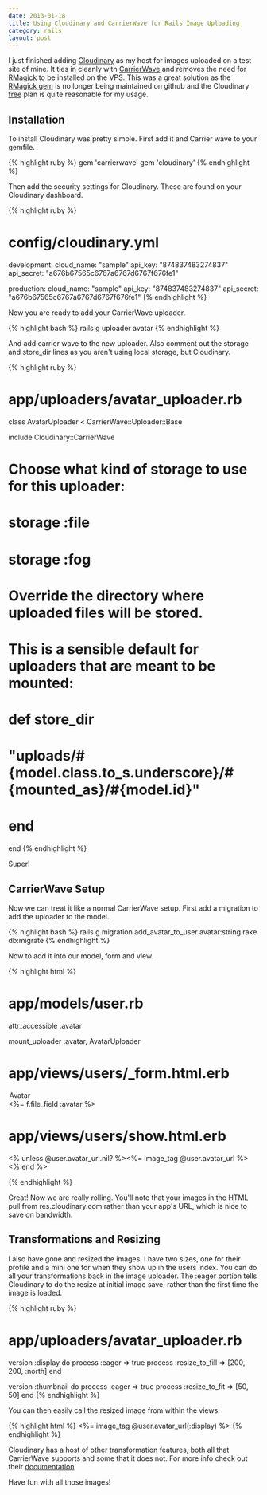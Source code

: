 ```yaml
---
date: 2013-01-18
title: Using Cloudinary and CarrierWave for Rails Image Uploading
category: rails
layout: post
---
```


I just finished adding [Cloudinary](http://cloudinary.com/) as my host for images uploaded on a test site of mine. It ties in cleanly with [CarrierWave](https://github.com/jnicklas/carrierwave) and removes the need for [RMagick](http://rmagick.rubyforge.org/) to be installed on the VPS. This was a great solution as the [RMagick gem](https://github.com/rmagick/rmagick) is no longer being maintained on github and the Cloudinary [free](http://cloudinary.com/plans) plan is quite reasonable for my usage.

## Installation 

To install Cloudinary was pretty simple. First add it and Carrier wave to your gemfile. 

{% highlight ruby %}
gem 'carrierwave'
gem 'cloudinary'
{% endhighlight %}

Then add the security settings for Cloudinary. These are found on your Cloudinary dashboard. 

{% highlight ruby %}
# config/cloudinary.yml
development:
  cloud_name: "sample"
  api_key: "874837483274837"
  api_secret: "a676b67565c6767a6767d6767f676fe1"

production:
  cloud_name: "sample"
  api_key: "874837483274837"
  api_secret: "a676b67565c6767a6767d6767f676fe1"
{% endhighlight %}

Now you are ready to add your CarrierWave uploader.

{% highlight bash %}
rails g uploader avatar
{% endhighlight %}

And add carrier wave to the new uploader. Also comment out the storage and store_dir lines as you aren't using local storage, but Cloudinary.

{% highlight ruby %}
# app/uploaders/avatar_uploader.rb

class AvatarUploader < CarrierWave::Uploader::Base

  include Cloudinary::CarrierWave

  # Choose what kind of storage to use for this uploader:
  # storage :file
  # storage :fog

  # Override the directory where uploaded files will be stored.
  # This is a sensible default for uploaders that are meant to be mounted:
  # def store_dir
  #   "uploads/#{model.class.to_s.underscore}/#{mounted_as}/#{model.id}"
  # end

end
{% endhighlight %}

Super!

## CarrierWave Setup

Now we can treat it like a normal CarrierWave setup. First add a migration to add the uploader to the model.

{% highlight bash %}
rails g migration add_avatar_to_user avatar:string
rake db:migrate
{% endhighlight %}

Now to add it into our model, form and view. 

{% highlight html %}
# app/models/user.rb
attr_accessible :avatar

mount_uploader :avatar, AvatarUploader


# app/views/users/_form.html.erb
<legend>Avatar</legend>
<%= f.file_field :avatar %>


# app/views/users/show.html.erb
<% unless @user.avatar_url.nil? %><%= image_tag @user.avatar_url %><br /><% end %>

{% endhighlight %}

Great! Now we are really rolling. You'll note that your images in the HTML pull from res.cloudinary.com rather than your app's URL, which is nice to save on bandwidth. 

## Transformations and Resizing

I also have gone and resized the images. I have two sizes, one for their profile and a mini one for when they show up in the users index. You can do all your transformations back in the image uploader. The :eager portion tells Cloudinary to do the resize at initial image save, rather than the first time the image is loaded. 

{% highlight ruby %}
# app/uploaders/avatar_uploader.rb

  version :display do
    process :eager => true
    process :resize_to_fill => [200, 200, :north]
  end

  version :thumbnail do
    process :eager => true
    process :resize_to_fit => [50, 50]
  end
{% endhighlight %}

You can then easily call the resized image from within the views.

{% highlight html %}
<%= image_tag @user.avatar_url(:display) %>
{% endhighlight %}

Cloudinary has a host of other transformation features, both all that CarrierWave supports and some that it does not. For more info check out their [documentation](http://cloudinary.com/documentation/rails_integration#carrierwave_custom_and_dynamic_transformations)

Have fun with all those images!